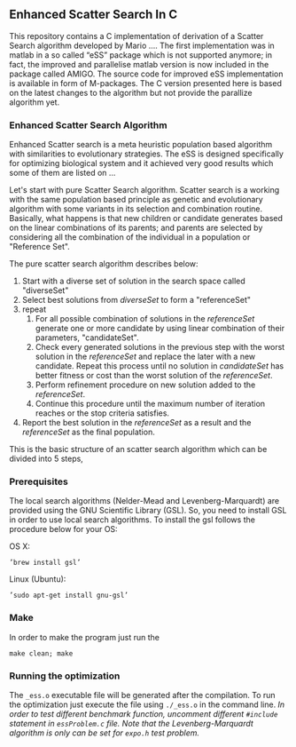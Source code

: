 ## Enhanced Scatter Search In C

This repository contains a C implementation of derivation of a Scatter Search algorithm developed by Mario .... The first implementation was in matlab in a so called “eSS” package which is not supported anymore; in fact, the improved and parallelise matlab version is now included in the package called AMIGO. The source code for improved eSS implementation is available in form of M-packages. The C version presented here is based on the latest changes to the algorithm but not provide the parallize algorithm yet. 

### Enhanced Scatter Search Algorithm 

Enhanced Scatter search is a meta heuristic population based algorithm with similarities to evolutionary strategies. The eSS is designed specifically for optimizing biological system and it achieved very good results which some of them are listed on ...

Let's start with pure Scatter Search algorithm. Scatter search is a working with the same population based principle as genetic and evolutionary algorithm with some variants in its selection and combination routine. Basically, what happens is that new children or candidate generates based on the linear combinations of its parents; and parents are selected by considering all the combination of the individual in a population or "Reference Set".

The pure scatter search algorithm describes below:

1. Start with a  diverse set of solution in the search space called "diverseSet"
2. Select best solutions from _diverseSet_ to form a "referenceSet"
3. repeat
	1. For all possible combination of solutions in the _referenceSet_ generate one or more candidate by using linear combination of their parameters, "candidateSet".
	2. Check every generated solutions in the previous step with the worst solution in the _referenceSet_ and replace the later with a new candidate. Repeat this process until no solution in _candidateSet_ has better fitness or cost than the worst solution of the _referenceSet_.
	3. Perform refinement procedure on new solution added to the _referenceSet_.
	4. Continue this procedure until the maximum number of iteration reaches or the stop criteria satisfies.
4.	Report the best solution in the _referenceSet_ as a result and the _referenceSet_ as the final population.

This is the basic structure of an scatter search algorithm which can be divided into 5 steps, 


### Prerequisites

The local search algorithms (Nelder-Mead and Levenberg-Marquardt) are provided using the GNU Scientific Library (GSL). So, you need to install GSL in order to use local search algorithms. To install the gsl follows the procedure below for your OS:

OS X:
	
	’brew install gsl’

Linux (Ubuntu):

	’sudo apt-get install gnu-gsl’

### Make

In order to make the program just run the
	
	make clean; make

### Running the optimization

The `_ess.o` executable file will be generated after the compilation. To run the optimization just execute the file using `./_ess.o` in the command line. *In order to test different benchmark function, uncomment different `#include` statement in `essProblem.c` file. Note that the Levenberg-Marquardt algorithm is only can be set for `expo.h` test problem.*